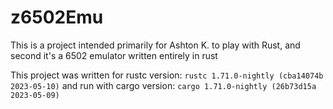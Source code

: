 # z6502Emu

This is a project intended primarily for Ashton K. to play with Rust, and 
second it's a 6502 emulator written entirely in rust

This project was written for rustc version: `rustc 1.71.0-nightly (cba14074b 2023-05-10)`
and run with cargo version: `cargo 1.71.0-nightly (26b73d15a 2023-05-09)`

